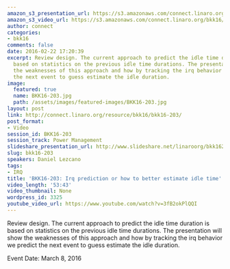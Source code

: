 ```yaml
---
amazon_s3_presentation_url: https://s3.amazonaws.com/connect.linaro.org/bkk16/Presentations/Tuesday/BKK16-203.pdf
amazon_s3_video_url: https://s3.amazonaws.com/connect.linaro.org/bkk16/Videos/Tuesday/BKK16-203%20Irq%20predictions%20or%20how%20to%20better%20estimate%20idle%20time.mp4
author: connect
categories:
- bkk16
comments: false
date: 2016-02-22 17:20:39
excerpt: Review design. The current approach to predict the idle time duration is
  based on statistics on the previous idle time durations. The presentation will show
  the weaknesses of this approach and how by tracking the irq behavior we predict
  the next event to guess estimate the idle duration.
image:
  featured: true
  name: BKK16-203.jpg
  path: /assets/images/featured-images/BKK16-203.jpg
layout: post
link: http://connect.linaro.org/resource/bkk16/bkk16-203/
post_format:
- Video
session_id: BKK16-203
session_track: Power Management
slideshare_presentation_url: http://www.slideshare.net/linaroorg/bkk16203-irq-prediction-or-how-to-better-estimate-idle-time
slug: bkk16-203
speakers: Daniel Lezcano
tags:
- IRQ
title: 'BKK16-203: Irq prediction or how to better estimate idle time'
video_length: '53:43'
video_thumbnail: None
wordpress_id: 3325
youtube_video_url: https://www.youtube.com/watch?v=3fB2okPlQQI
---
```


Review design. The current approach to predict the idle time duration is based on statistics on the previous idle time durations. The presentation will show the weaknesses of this approach and how by tracking the irq behavior we predict the next event to guess estimate the idle duration.

Event Date: March 8, 2016